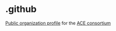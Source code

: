 # .github

[Public organization profile](https://docs.github.com/en/organizations/collaborating-with-groups-in-organizations/customizing-your-organizations-profile) for the [ACE consortium](https://ace-bioinformatics.org/)
